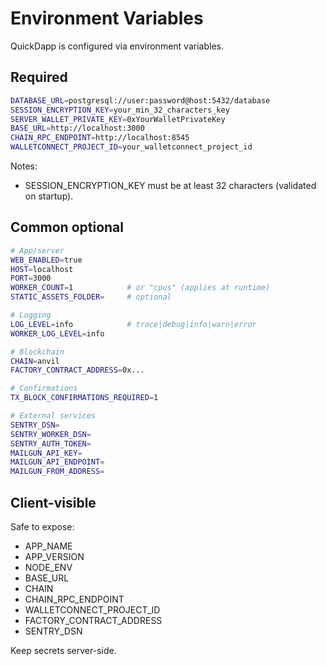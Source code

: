 # Environment Variables

QuickDapp is configured via environment variables.

## Required

```bash
DATABASE_URL=postgresql://user:password@host:5432/database
SESSION_ENCRYPTION_KEY=your_min_32_characters_key
SERVER_WALLET_PRIVATE_KEY=0xYourWalletPrivateKey
BASE_URL=http://localhost:3000
CHAIN_RPC_ENDPOINT=http://localhost:8545
WALLETCONNECT_PROJECT_ID=your_walletconnect_project_id
```

Notes:
- SESSION_ENCRYPTION_KEY must be at least 32 characters (validated on startup).

## Common optional

```bash
# App/server
WEB_ENABLED=true
HOST=localhost
PORT=3000
WORKER_COUNT=1            # or "cpus" (applies at runtime)
STATIC_ASSETS_FOLDER=     # optional

# Logging
LOG_LEVEL=info            # trace|debug|info|warn|error
WORKER_LOG_LEVEL=info

# Blockchain
CHAIN=anvil
FACTORY_CONTRACT_ADDRESS=0x...

# Confirmations
TX_BLOCK_CONFIRMATIONS_REQUIRED=1

# External services
SENTRY_DSN=
SENTRY_WORKER_DSN=
SENTRY_AUTH_TOKEN=
MAILGUN_API_KEY=
MAILGUN_API_ENDPOINT=
MAILGUN_FROM_ADDRESS=
```

## Client-visible

Safe to expose:
- APP_NAME
- APP_VERSION
- NODE_ENV
- BASE_URL
- CHAIN
- CHAIN_RPC_ENDPOINT
- WALLETCONNECT_PROJECT_ID
- FACTORY_CONTRACT_ADDRESS
- SENTRY_DSN

Keep secrets server-side.
